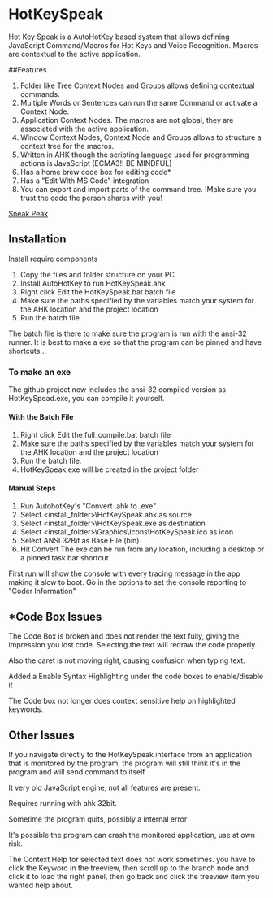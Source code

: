 # HotKeySpeak
Hot Key Speak is a AutoHotKey based system that allows defining JavaScript Command/Macros for Hot Keys and Voice Recognition. Macros are contextual to the active application.

##Features
1. Folder like Tree Context Nodes and Groups allows defining contextual commands.
2. Multiple Words or Sentences can run the same Command or activate a Context Node.
3. Application Context Nodes. The macros are not global, they are associated with the active application.
4. Window Context Nodes, Context Node and Groups allows to structure a context tree for the macros.
5. Written in AHK though the scripting language used for programming actions is JavaScript (ECMA3!! BE MINDFUL)
6. Has a home brew code box for editing code*
7. Has a "Edit With MS Code" integration
8. You can export and import parts of the command tree. !Make sure you trust the code the person shares with you!

[Sneak Peak](https://icuurd12b42.github.io/HKSHelp/default.html?topic=MainUI)





## Installation

Install require components
1. Copy the files and folder structure on your PC
2. Install AutoHotKey to run HotKeySpeak.ahk
3. Right click Edit the HotKeySpeak.bat batch file
4. Make sure the paths specified by the variables match your system for the AHK location and the project location
5. Run the batch file.

The batch file is there to make sure the program is run with the ansi-32 runner.
It is best to make a exe so that the program can be pinned and have shortcuts...

### To make an exe
The github project now includes the ansi-32 compiled version as HotKeySpead.exe, you can compile it yourself.

#### With the Batch File
1) Right click Edit the full_compile.bat batch file
2) Make sure the paths specified by the variables match your system for the AHK location and the project location
3) Run the batch file.
4) HotKeySpeak.exe will be created in the project folder

#### Manual Steps
1. Run AutohotKey's "Convert .ahk to .exe"
4. Select <install_folder>\HotKeySpeak.ahk as source
5. Select <install_folder>\HotKeySpeak.exe as destination
6. Select <install_folder>\Graphics\Icons\HotKeySpeak.ico as icon
7. Select ANSI 32Bit as Base File (bin)
8. Hit Convert
The exe can be run from any location, including a desktop or a pinned task bar shortcut

First run will show the console with every tracing message in the app making it slow to boot. Go in the options to set the console reporting to "Coder Information"



## *Code Box Issues

The Code Box is broken and does not render the text fully, giving the impression you lost code. Selecting the text will redraw the code properly. 

Also the caret is not moving right, causing confusion when typing text. 

Added a Enable Syntax Highlighting under the code boxes to enable/disable it

The Code box not longer does context sensitive help on highlighted keywords.






## Other Issues

If you navigate directly to the HotKeySpeak interface from an application that is monitored by the program, the program will still think it's in the program and will send command to itself

It very old JavaScript engine, not all features are present. 

Requires running with ahk 32bit.

Sometime the program quits, possibly a internal error

It's possible the program can crash the monitored application, use at own risk.

The Context Help for selected text does not work sometimes. you have to click the Keyword in the treeview, then scroll up to the branch node and click it to load the right panel, then go back and click the treeview item you wanted help about.

